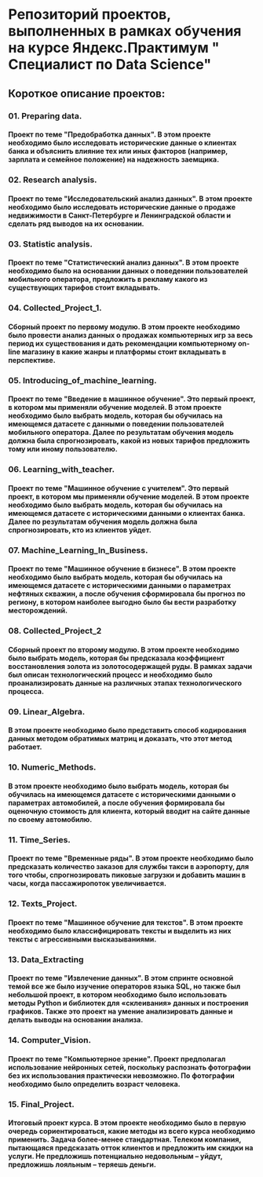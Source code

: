 ﻿# Репозиторий проектов, выполненных в рамках обучения на курсе Яндекс.Практимум " Специалист по Data Science"

## Короткое описание проектов:

### 01. Preparing data.
#### Проект по теме "Предобработка данных". В этом проекте необходимо было исследовать исторические данные о клиентах банка и объяснить влияние тех или иных факторов (например, зарплата и семейное положение) на надежность заемщика.

### 02. Research analysis.
#### Проект по теме "Исследовательский анализ данных". В этом проекте необходимо было исследовать исторические данные о продаже недвижимости в Санкт-Петербурге и Ленинградской области и сделать ряд выводов на их основании.

### 03. Statistic analysis.
#### Проект по теме "Статистический анализ данных". В этом проекте необходимо было на основании данных о поведении пользователей мобильного оператора, предложить в рекламу какого из существующих тарифов стоит вкладывать.

### 04. Collected_Project_1.
#### Сборный проект по первому модулю. В этом проекте необходимо было провести анализ данных о продажах компьютерных игр за весь период их существования и дать рекомендации компьютерному on-line магазину в какие жанры и платформы стоит вкладывать в перспективе.

### 05. Introducing_of_machine_learning.
#### Проект по теме "Введение в машинное обучение". Это первый проект, в котором мы применяли обучение моделей. В этом проекте необходимо было выбрать модель, которая бы обучилась на имеющемся датасете с данными о поведении пользователей мобильного оператора. Далее по результатам обучения модель должна была спрогнозировать, какой из новых тарифов предложить тому или иному пользователю.

### 06. Learning_with_teacher.
#### Проект по теме "Машинное обучение с учителем". Это первый проект, в котором мы применяли обучение моделей. В этом проекте необходимо было выбрать модель, которая бы обучилась на имеющемся датасете с историческими данными о клиентах банка. Далее по результатам обучения модель должна была спрогнозировать, кто из клиентов уйдет.

### 07. Machine_Learning_In_Business.
#### Проект по теме "Машинное обучение в бизнесе". В этом проекте необходимо было выбрать модель, которая бы обучилась на имеющемся датасете с историческими данными о параметрах нефтяных скважин, а после обучения сформировала бы прогноз по региону, в котором наиболее выгодно было бы вести разработку месторождений.

### 08. Collected_Project_2
#### Сборный проект по второму модулю. В этом проекте необходимо было выбрать модель, которая бы предсказала коэффициент восстановления золота из золотосодержащей руды. В рамках задачи был описан технологический процесс и необходимо было проанализировать данные на различных этапах технологического процесса.

### 09. Linear_Algebra. 
#### В этом проекте необходимо было представить способ кодирования данных методом обратимых матриц и доказать, что этот метод работает.

### 10. Numeric_Methods. 
#### В этом проекте необходимо было выбрать модель, которая бы обучилась на имеющемся датасете с историческими данными о параметрах автомобилей, а после обучения формировала бы оценочную стоимость для клиента, который вводит на сайте данные по своему автомобилю.

### 11. Time_Series.
#### Проект по теме "Временные ряды". В этом проекте необходимо было предсказать количество заказов для службы такси в аэропорту, для того чтобы, спрогнозировать пиковые загрузки и добавить машин в часы, когда пассажиропоток увеличивается.

### 12. Texts_Project. 
#### Проект по теме "Машинное обучение для текстов". В этом проекте необходимо было классифицировать тексты и выделить из них тексты с агрессивными высказываниями.

### 13. Data_Extracting
#### Проект по теме "Извлечение данных". В этом спринте основной темой все же было изучение операторов языка SQL, но также был небольшой проект, в котором необходимо было использовать методы Python и библиотек для «склеивания» данных и построения графиков. Также это проект на умение анализировать данные и делать выводы на основании анализа.

### 14. Computer_Vision.
#### Проект по теме "Компьютерное зрение". Проект предполагал использование нейронных сетей, поскольку распознать фотографии без их использования практически невозможно. По фотографии необходимо было определить возраст человека.

### 15. Final_Project. 
#### Итоговый проект курса. В этом проекте необходимо было в первую очередь сориентироваться, какие методы из всего курса необходимо применить. Задача более-менее стандартная. Телеком компания, пытающаяся предсказать отток клиентов и предложить им скидки на услуги. Не предложишь потенциально недовольным – уйдут, предложишь лояльным – теряешь деньги.

